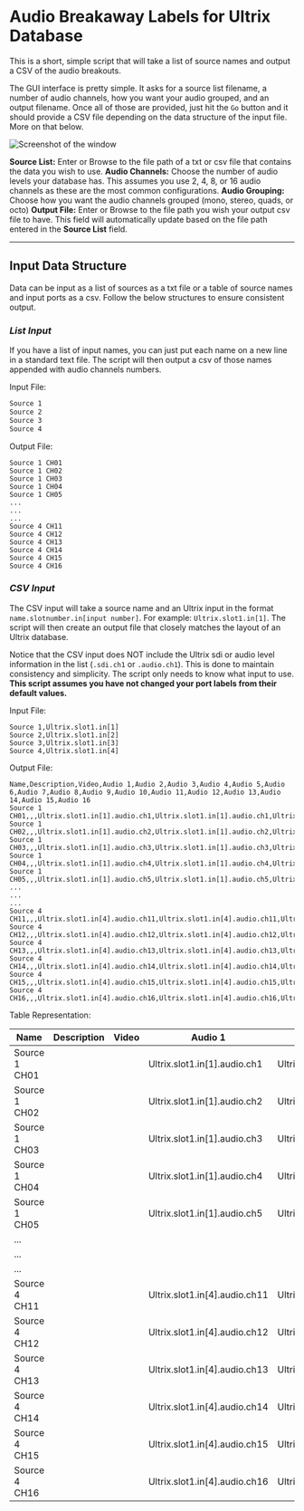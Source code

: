 # **Audio Breakaway Labels for Ultrix Database**

This is a short, simple script that will take a list of source names and output a CSV of the audio breakouts.

The GUI interface is pretty simple. It asks for a source list filename, a number of audio channels, how you want your audio grouped, and an output filename. Once all of those are provided, just hit the `Go` button and it should provide a CSV file depending on the data structure of the input file. More on that below.

![Screenshot of the window](https://github.com/thompsant/thompsant.github.io/raw/main/images/ui.png)

**Source List:** Enter or Browse to the file path of a txt or csv file that contains the data you wish to use.
**Audio Channels:** Choose the number of audio levels your database has. This assumes you use 2, 4, 8, or 16 audio channels as these are the most common configurations.
**Audio Grouping:** Choose how you want the audio channels grouped (mono, stereo, quads, or octo)
**Output File:** Enter or Browse to the file path you wish your output csv file to have. This field will automatically update based on the file path entered in the **Source List** field.

-----

## **Input Data Structure**

Data can be input as a list of sources as a txt file or a table of source names and input ports as a csv. Follow the below structures to ensure consistent output.

### *List Input*

If you have a list of input names, you can just put each name on a new line in a standard text file. The script will then output a csv of those names appended with audio channels numbers.

Input File:

```txt
Source 1
Source 2
Source 3
Source 4
```

Output File:

```csv
Source 1 CH01
Source 1 CH02
Source 1 CH03
Source 1 CH04
Source 1 CH05
...
...
...
Source 4 CH11
Source 4 CH12
Source 4 CH13
Source 4 CH14
Source 4 CH15
Source 4 CH16
```

### *CSV Input*

The CSV input will take a source name and an Ultrix input in the format `name.slotnumber.in[input number]`. For example: `Ultrix.slot1.in[1]`. The script will then create an output file that closely matches the layout of an Ultrix database.

Notice that the CSV input does NOT include the Ultrix sdi or audio level information in the list (`.sdi.ch1` or `.audio.ch1`). This is done to maintain consistency and simplicity. The script only needs to know what input to use. **This script assumes you have not changed your port labels from their default values.**

Input File:

```csv
Source 1,Ultrix.slot1.in[1]
Source 2,Ultrix.slot1.in[2]
Source 3,Ultrix.slot1.in[3]
Source 4,Ultrix.slot1.in[4]
```

Output File:

```csv
Name,Description,Video,Audio 1,Audio 2,Audio 3,Audio 4,Audio 5,Audio 6,Audio 7,Audio 8,Audio 9,Audio 10,Audio 11,Audio 12,Audio 13,Audio 14,Audio 15,Audio 16
Source 1 CH01,,,Ultrix.slot1.in[1].audio.ch1,Ultrix.slot1.in[1].audio.ch1,Ultrix.slot1.in[1].audio.ch1,Ultrix.slot1.in[1].audio.ch1,Ultrix.slot1.in[1].audio.ch1,Ultrix.slot1.in[1].audio.ch1,Ultrix.slot1.in[1].audio.ch1,Ultrix.slot1.in[1].audio.ch1,Ultrix.slot1.in[1].audio.ch1,Ultrix.slot1.in[1].audio.ch1,Ultrix.slot1.in[1].audio.ch1,Ultrix.slot1.in[1].audio.ch1,Ultrix.slot1.in[1].audio.ch1,Ultrix.slot1.in[1].audio.ch1,Ultrix.slot1.in[1].audio.ch1,Ultrix.slot1.in[1].audio.ch1
Source 1 CH02,,,Ultrix.slot1.in[1].audio.ch2,Ultrix.slot1.in[1].audio.ch2,Ultrix.slot1.in[1].audio.ch2,Ultrix.slot1.in[1].audio.ch2,Ultrix.slot1.in[1].audio.ch2,Ultrix.slot1.in[1].audio.ch2,Ultrix.slot1.in[1].audio.ch2,Ultrix.slot1.in[1].audio.ch2,Ultrix.slot1.in[1].audio.ch2,Ultrix.slot1.in[1].audio.ch2,Ultrix.slot1.in[1].audio.ch2,Ultrix.slot1.in[1].audio.ch2,Ultrix.slot1.in[1].audio.ch2,Ultrix.slot1.in[1].audio.ch2,Ultrix.slot1.in[1].audio.ch2,Ultrix.slot1.in[1].audio.ch2
Source 1 CH03,,,Ultrix.slot1.in[1].audio.ch3,Ultrix.slot1.in[1].audio.ch3,Ultrix.slot1.in[1].audio.ch3,Ultrix.slot1.in[1].audio.ch3,Ultrix.slot1.in[1].audio.ch3,Ultrix.slot1.in[1].audio.ch3,Ultrix.slot1.in[1].audio.ch3,Ultrix.slot1.in[1].audio.ch3,Ultrix.slot1.in[1].audio.ch3,Ultrix.slot1.in[1].audio.ch3,Ultrix.slot1.in[1].audio.ch3,Ultrix.slot1.in[1].audio.ch3,Ultrix.slot1.in[1].audio.ch3,Ultrix.slot1.in[1].audio.ch3,Ultrix.slot1.in[1].audio.ch3,Ultrix.slot1.in[1].audio.ch3
Source 1 CH04,,,Ultrix.slot1.in[1].audio.ch4,Ultrix.slot1.in[1].audio.ch4,Ultrix.slot1.in[1].audio.ch4,Ultrix.slot1.in[1].audio.ch4,Ultrix.slot1.in[1].audio.ch4,Ultrix.slot1.in[1].audio.ch4,Ultrix.slot1.in[1].audio.ch4,Ultrix.slot1.in[1].audio.ch4,Ultrix.slot1.in[1].audio.ch4,Ultrix.slot1.in[1].audio.ch4,Ultrix.slot1.in[1].audio.ch4,Ultrix.slot1.in[1].audio.ch4,Ultrix.slot1.in[1].audio.ch4,Ultrix.slot1.in[1].audio.ch4,Ultrix.slot1.in[1].audio.ch4,Ultrix.slot1.in[1].audio.ch4
Source 1 CH05,,,Ultrix.slot1.in[1].audio.ch5,Ultrix.slot1.in[1].audio.ch5,Ultrix.slot1.in[1].audio.ch5,Ultrix.slot1.in[1].audio.ch5,Ultrix.slot1.in[1].audio.ch5,Ultrix.slot1.in[1].audio.ch5,Ultrix.slot1.in[1].audio.ch5,Ultrix.slot1.in[1].audio.ch5,Ultrix.slot1.in[1].audio.ch5,Ultrix.slot1.in[1].audio.ch5,Ultrix.slot1.in[1].audio.ch5,Ultrix.slot1.in[1].audio.ch5,Ultrix.slot1.in[1].audio.ch5,Ultrix.slot1.in[1].audio.ch5,Ultrix.slot1.in[1].audio.ch5,Ultrix.slot1.in[1].audio.ch5
...
...
...
Source 4 CH11,,,Ultrix.slot1.in[4].audio.ch11,Ultrix.slot1.in[4].audio.ch11,Ultrix.slot1.in[4].audio.ch11,Ultrix.slot1.in[4].audio.ch11,Ultrix.slot1.in[4].audio.ch11,Ultrix.slot1.in[4].audio.ch11,Ultrix.slot1.in[4].audio.ch11,Ultrix.slot1.in[4].audio.ch11,Ultrix.slot1.in[4].audio.ch11,Ultrix.slot1.in[4].audio.ch11,Ultrix.slot1.in[4].audio.ch11,Ultrix.slot1.in[4].audio.ch11,Ultrix.slot1.in[4].audio.ch11,Ultrix.slot1.in[4].audio.ch11,Ultrix.slot1.in[4].audio.ch11,Ultrix.slot1.in[4].audio.ch11
Source 4 CH12,,,Ultrix.slot1.in[4].audio.ch12,Ultrix.slot1.in[4].audio.ch12,Ultrix.slot1.in[4].audio.ch12,Ultrix.slot1.in[4].audio.ch12,Ultrix.slot1.in[4].audio.ch12,Ultrix.slot1.in[4].audio.ch12,Ultrix.slot1.in[4].audio.ch12,Ultrix.slot1.in[4].audio.ch12,Ultrix.slot1.in[4].audio.ch12,Ultrix.slot1.in[4].audio.ch12,Ultrix.slot1.in[4].audio.ch12,Ultrix.slot1.in[4].audio.ch12,Ultrix.slot1.in[4].audio.ch12,Ultrix.slot1.in[4].audio.ch12,Ultrix.slot1.in[4].audio.ch12,Ultrix.slot1.in[4].audio.ch12
Source 4 CH13,,,Ultrix.slot1.in[4].audio.ch13,Ultrix.slot1.in[4].audio.ch13,Ultrix.slot1.in[4].audio.ch13,Ultrix.slot1.in[4].audio.ch13,Ultrix.slot1.in[4].audio.ch13,Ultrix.slot1.in[4].audio.ch13,Ultrix.slot1.in[4].audio.ch13,Ultrix.slot1.in[4].audio.ch13,Ultrix.slot1.in[4].audio.ch13,Ultrix.slot1.in[4].audio.ch13,Ultrix.slot1.in[4].audio.ch13,Ultrix.slot1.in[4].audio.ch13,Ultrix.slot1.in[4].audio.ch13,Ultrix.slot1.in[4].audio.ch13,Ultrix.slot1.in[4].audio.ch13,Ultrix.slot1.in[4].audio.ch13
Source 4 CH14,,,Ultrix.slot1.in[4].audio.ch14,Ultrix.slot1.in[4].audio.ch14,Ultrix.slot1.in[4].audio.ch14,Ultrix.slot1.in[4].audio.ch14,Ultrix.slot1.in[4].audio.ch14,Ultrix.slot1.in[4].audio.ch14,Ultrix.slot1.in[4].audio.ch14,Ultrix.slot1.in[4].audio.ch14,Ultrix.slot1.in[4].audio.ch14,Ultrix.slot1.in[4].audio.ch14,Ultrix.slot1.in[4].audio.ch14,Ultrix.slot1.in[4].audio.ch14,Ultrix.slot1.in[4].audio.ch14,Ultrix.slot1.in[4].audio.ch14,Ultrix.slot1.in[4].audio.ch14,Ultrix.slot1.in[4].audio.ch14
Source 4 CH15,,,Ultrix.slot1.in[4].audio.ch15,Ultrix.slot1.in[4].audio.ch15,Ultrix.slot1.in[4].audio.ch15,Ultrix.slot1.in[4].audio.ch15,Ultrix.slot1.in[4].audio.ch15,Ultrix.slot1.in[4].audio.ch15,Ultrix.slot1.in[4].audio.ch15,Ultrix.slot1.in[4].audio.ch15,Ultrix.slot1.in[4].audio.ch15,Ultrix.slot1.in[4].audio.ch15,Ultrix.slot1.in[4].audio.ch15,Ultrix.slot1.in[4].audio.ch15,Ultrix.slot1.in[4].audio.ch15,Ultrix.slot1.in[4].audio.ch15,Ultrix.slot1.in[4].audio.ch15,Ultrix.slot1.in[4].audio.ch15
Source 4 CH16,,,Ultrix.slot1.in[4].audio.ch16,Ultrix.slot1.in[4].audio.ch16,Ultrix.slot1.in[4].audio.ch16,Ultrix.slot1.in[4].audio.ch16,Ultrix.slot1.in[4].audio.ch16,Ultrix.slot1.in[4].audio.ch16,Ultrix.slot1.in[4].audio.ch16,Ultrix.slot1.in[4].audio.ch16,Ultrix.slot1.in[4].audio.ch16,Ultrix.slot1.in[4].audio.ch16,Ultrix.slot1.in[4].audio.ch16,Ultrix.slot1.in[4].audio.ch16,Ultrix.slot1.in[4].audio.ch16,Ultrix.slot1.in[4].audio.ch16,Ultrix.slot1.in[4].audio.ch16,Ultrix.slot1.in[4].audio.ch16
```

Table Representation:

| Name          | Description | Video | Audio 1                       | Audio 2                       | Audio 3                       | Audio 4                       | Audio 5                       | Audio 6                       | Audio 7                       | Audio 8                       | Audio 9                       | Audio 10                      | Audio 11                      | Audio 12                      | Audio 13                      | Audio 14                      | Audio 15                      | Audio 16                      |
| ------------- | ----------- | ----- | ----------------------------- | ----------------------------- | ----------------------------- | ----------------------------- | ----------------------------- | ----------------------------- | ----------------------------- | ----------------------------- | ----------------------------- | ----------------------------- | ----------------------------- | ----------------------------- | ----------------------------- | ----------------------------- | ----------------------------- | ----------------------------- |
| Source 1 CH01 |             |       | Ultrix.slot1.in[1].audio.ch1  | Ultrix.slot1.in[1].audio.ch1  | Ultrix.slot1.in[1].audio.ch1  | Ultrix.slot1.in[1].audio.ch1  | Ultrix.slot1.in[1].audio.ch1  | Ultrix.slot1.in[1].audio.ch1  | Ultrix.slot1.in[1].audio.ch1  | Ultrix.slot1.in[1].audio.ch1  | Ultrix.slot1.in[1].audio.ch1  | Ultrix.slot1.in[1].audio.ch1  | Ultrix.slot1.in[1].audio.ch1  | Ultrix.slot1.in[1].audio.ch1  | Ultrix.slot1.in[1].audio.ch1  | Ultrix.slot1.in[1].audio.ch1  | Ultrix.slot1.in[1].audio.ch1  | Ultrix.slot1.in[1].audio.ch1  |
| Source 1 CH02 |             |       | Ultrix.slot1.in[1].audio.ch2  | Ultrix.slot1.in[1].audio.ch2  | Ultrix.slot1.in[1].audio.ch2  | Ultrix.slot1.in[1].audio.ch2  | Ultrix.slot1.in[1].audio.ch2  | Ultrix.slot1.in[1].audio.ch2  | Ultrix.slot1.in[1].audio.ch2  | Ultrix.slot1.in[1].audio.ch2  | Ultrix.slot1.in[1].audio.ch2  | Ultrix.slot1.in[1].audio.ch2  | Ultrix.slot1.in[1].audio.ch2  | Ultrix.slot1.in[1].audio.ch2  | Ultrix.slot1.in[1].audio.ch2  | Ultrix.slot1.in[1].audio.ch2  | Ultrix.slot1.in[1].audio.ch2  | Ultrix.slot1.in[1].audio.ch2  |
| Source 1 CH03 |             |       | Ultrix.slot1.in[1].audio.ch3  | Ultrix.slot1.in[1].audio.ch3  | Ultrix.slot1.in[1].audio.ch3  | Ultrix.slot1.in[1].audio.ch3  | Ultrix.slot1.in[1].audio.ch3  | Ultrix.slot1.in[1].audio.ch3  | Ultrix.slot1.in[1].audio.ch3  | Ultrix.slot1.in[1].audio.ch3  | Ultrix.slot1.in[1].audio.ch3  | Ultrix.slot1.in[1].audio.ch3  | Ultrix.slot1.in[1].audio.ch3  | Ultrix.slot1.in[1].audio.ch3  | Ultrix.slot1.in[1].audio.ch3  | Ultrix.slot1.in[1].audio.ch3  | Ultrix.slot1.in[1].audio.ch3  | Ultrix.slot1.in[1].audio.ch3  |
| Source 1 CH04 |             |       | Ultrix.slot1.in[1].audio.ch4  | Ultrix.slot1.in[1].audio.ch4  | Ultrix.slot1.in[1].audio.ch4  | Ultrix.slot1.in[1].audio.ch4  | Ultrix.slot1.in[1].audio.ch4  | Ultrix.slot1.in[1].audio.ch4  | Ultrix.slot1.in[1].audio.ch4  | Ultrix.slot1.in[1].audio.ch4  | Ultrix.slot1.in[1].audio.ch4  | Ultrix.slot1.in[1].audio.ch4  | Ultrix.slot1.in[1].audio.ch4  | Ultrix.slot1.in[1].audio.ch4  | Ultrix.slot1.in[1].audio.ch4  | Ultrix.slot1.in[1].audio.ch4  | Ultrix.slot1.in[1].audio.ch4  | Ultrix.slot1.in[1].audio.ch4  |
| Source 1 CH05 |             |       | Ultrix.slot1.in[1].audio.ch5  | Ultrix.slot1.in[1].audio.ch5  | Ultrix.slot1.in[1].audio.ch5  | Ultrix.slot1.in[1].audio.ch5  | Ultrix.slot1.in[1].audio.ch5  | Ultrix.slot1.in[1].audio.ch5  | Ultrix.slot1.in[1].audio.ch5  | Ultrix.slot1.in[1].audio.ch5  | Ultrix.slot1.in[1].audio.ch5  | Ultrix.slot1.in[1].audio.ch5  | Ultrix.slot1.in[1].audio.ch5  | Ultrix.slot1.in[1].audio.ch5  | Ultrix.slot1.in[1].audio.ch5  | Ultrix.slot1.in[1].audio.ch5  | Ultrix.slot1.in[1].audio.ch5  | Ultrix.slot1.in[1].audio.ch5  |
| ...           |             |       |                               |                               |                               |                               |                               |                               |                               |                               |                               |                               |                               |                               |                               |                               |                               |                               |
| ...           |             |       |                               |                               |                               |                               |                               |                               |                               |                               |                               |                               |                               |                               |                               |                               |                               |                               |
| ...           |             |       |                               |                               |                               |                               |                               |                               |                               |                               |                               |                               |                               |                               |                               |                               |                               |                               |
| Source 4 CH11 |             |       | Ultrix.slot1.in[4].audio.ch11 | Ultrix.slot1.in[4].audio.ch11 | Ultrix.slot1.in[4].audio.ch11 | Ultrix.slot1.in[4].audio.ch11 | Ultrix.slot1.in[4].audio.ch11 | Ultrix.slot1.in[4].audio.ch11 | Ultrix.slot1.in[4].audio.ch11 | Ultrix.slot1.in[4].audio.ch11 | Ultrix.slot1.in[4].audio.ch11 | Ultrix.slot1.in[4].audio.ch11 | Ultrix.slot1.in[4].audio.ch11 | Ultrix.slot1.in[4].audio.ch11 | Ultrix.slot1.in[4].audio.ch11 | Ultrix.slot1.in[4].audio.ch11 | Ultrix.slot1.in[4].audio.ch11 | Ultrix.slot1.in[4].audio.ch11 |
| Source 4 CH12 |             |       | Ultrix.slot1.in[4].audio.ch12 | Ultrix.slot1.in[4].audio.ch12 | Ultrix.slot1.in[4].audio.ch12 | Ultrix.slot1.in[4].audio.ch12 | Ultrix.slot1.in[4].audio.ch12 | Ultrix.slot1.in[4].audio.ch12 | Ultrix.slot1.in[4].audio.ch12 | Ultrix.slot1.in[4].audio.ch12 | Ultrix.slot1.in[4].audio.ch12 | Ultrix.slot1.in[4].audio.ch12 | Ultrix.slot1.in[4].audio.ch12 | Ultrix.slot1.in[4].audio.ch12 | Ultrix.slot1.in[4].audio.ch12 | Ultrix.slot1.in[4].audio.ch12 | Ultrix.slot1.in[4].audio.ch12 | Ultrix.slot1.in[4].audio.ch12 |
| Source 4 CH13 |             |       | Ultrix.slot1.in[4].audio.ch13 | Ultrix.slot1.in[4].audio.ch13 | Ultrix.slot1.in[4].audio.ch13 | Ultrix.slot1.in[4].audio.ch13 | Ultrix.slot1.in[4].audio.ch13 | Ultrix.slot1.in[4].audio.ch13 | Ultrix.slot1.in[4].audio.ch13 | Ultrix.slot1.in[4].audio.ch13 | Ultrix.slot1.in[4].audio.ch13 | Ultrix.slot1.in[4].audio.ch13 | Ultrix.slot1.in[4].audio.ch13 | Ultrix.slot1.in[4].audio.ch13 | Ultrix.slot1.in[4].audio.ch13 | Ultrix.slot1.in[4].audio.ch13 | Ultrix.slot1.in[4].audio.ch13 | Ultrix.slot1.in[4].audio.ch13 |
| Source 4 CH14 |             |       | Ultrix.slot1.in[4].audio.ch14 | Ultrix.slot1.in[4].audio.ch14 | Ultrix.slot1.in[4].audio.ch14 | Ultrix.slot1.in[4].audio.ch14 | Ultrix.slot1.in[4].audio.ch14 | Ultrix.slot1.in[4].audio.ch14 | Ultrix.slot1.in[4].audio.ch14 | Ultrix.slot1.in[4].audio.ch14 | Ultrix.slot1.in[4].audio.ch14 | Ultrix.slot1.in[4].audio.ch14 | Ultrix.slot1.in[4].audio.ch14 | Ultrix.slot1.in[4].audio.ch14 | Ultrix.slot1.in[4].audio.ch14 | Ultrix.slot1.in[4].audio.ch14 | Ultrix.slot1.in[4].audio.ch14 | Ultrix.slot1.in[4].audio.ch14 |
| Source 4 CH15 |             |       | Ultrix.slot1.in[4].audio.ch15 | Ultrix.slot1.in[4].audio.ch15 | Ultrix.slot1.in[4].audio.ch15 | Ultrix.slot1.in[4].audio.ch15 | Ultrix.slot1.in[4].audio.ch15 | Ultrix.slot1.in[4].audio.ch15 | Ultrix.slot1.in[4].audio.ch15 | Ultrix.slot1.in[4].audio.ch15 | Ultrix.slot1.in[4].audio.ch15 | Ultrix.slot1.in[4].audio.ch15 | Ultrix.slot1.in[4].audio.ch15 | Ultrix.slot1.in[4].audio.ch15 | Ultrix.slot1.in[4].audio.ch15 | Ultrix.slot1.in[4].audio.ch15 | Ultrix.slot1.in[4].audio.ch15 | Ultrix.slot1.in[4].audio.ch15 |
| Source 4 CH16 |             |       | Ultrix.slot1.in[4].audio.ch16 | Ultrix.slot1.in[4].audio.ch16 | Ultrix.slot1.in[4].audio.ch16 | Ultrix.slot1.in[4].audio.ch16 | Ultrix.slot1.in[4].audio.ch16 | Ultrix.slot1.in[4].audio.ch16 | Ultrix.slot1.in[4].audio.ch16 | Ultrix.slot1.in[4].audio.ch16 | Ultrix.slot1.in[4].audio.ch16 | Ultrix.slot1.in[4].audio.ch16 | Ultrix.slot1.in[4].audio.ch16 | Ultrix.slot1.in[4].audio.ch16 | Ultrix.slot1.in[4].audio.ch16 | Ultrix.slot1.in[4].audio.ch16 | Ultrix.slot1.in[4].audio.ch16 | Ultrix.slot1.in[4].audio.ch16 |
